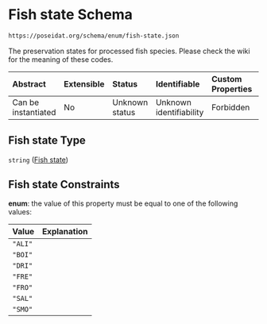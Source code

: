 # Fish state Schema

```txt
https://poseidat.org/schema/enum/fish-state.json
```

The preservation states for processed fish species. Please check the wiki for the meaning of these codes.

| Abstract            | Extensible | Status         | Identifiable            | Custom Properties | Additional Properties | Access Restrictions | Defined In                                                             |
| :------------------ | :--------- | :------------- | :---------------------- | :---------------- | :-------------------- | :------------------ | :--------------------------------------------------------------------- |
| Can be instantiated | No         | Unknown status | Unknown identifiability | Forbidden         | Allowed               | none                | [fish-state.json](schemas/enum/fish-state.json "open original schema") |

## Fish state Type

`string` ([Fish state](fish-state.md))

## Fish state Constraints

**enum**: the value of this property must be equal to one of the following values:

| Value   | Explanation |
| :------ | :---------- |
| `"ALI"` |             |
| `"BOI"` |             |
| `"DRI"` |             |
| `"FRE"` |             |
| `"FRO"` |             |
| `"SAL"` |             |
| `"SMO"` |             |
